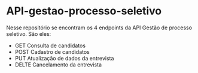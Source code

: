 # API-gestao-processo-seletivo
Nesse repositório se encontram os 4 endpoints da API Gestão de processo seletivo. São eles: 
- GET Consulta de candidatos
- POST Cadastro de candidatos
- PUT Atualização de dados da entrevista
- DELTE Cancelamento da entrevista

